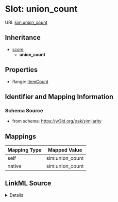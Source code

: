 

# Slot: union_count



URI: [sim:union_count](https://w3id.org/linkml/similarity/union_count)




## Inheritance

* [score](score.md)
    * **union_count**









## Properties

* Range: [ItemCount](ItemCount.md)





## Identifier and Mapping Information







### Schema Source


* from schema: https://w3id.org/oak/similarity




## Mappings

| Mapping Type | Mapped Value |
| ---  | ---  |
| self | sim:union_count |
| native | sim:union_count |




## LinkML Source

<details>
```yaml
name: union_count
from_schema: https://w3id.org/oak/similarity
rank: 1000
is_a: score
alias: union_count
range: ItemCount

```
</details>
